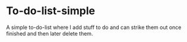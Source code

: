 # To-do-list-simple
A simple to-do-list where I add stuff to do and can strike them out once finished and then later delete them. 
